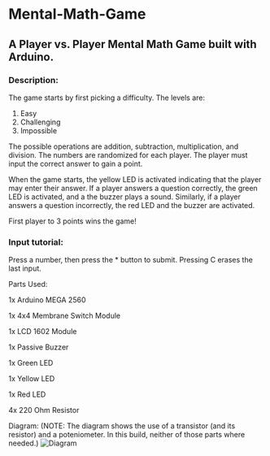 # Mental-Math-Game
## A Player vs. Player Mental Math Game built with Arduino.

### Description: 

The game starts by first picking a difficulty. The levels are:
1. Easy
2. Challenging
3. Impossible

The possible operations are addition, subtraction, multiplication, and division.
The numbers are randomized for each player. The player must input the correct answer to gain a point.

When the game starts, the yellow LED is activated indicating that the player may enter their answer. 
If a player answers a question correctly, the green LED is activated, and a the buzzer plays a sound.
Similarly, if a player answers a question incorrectly, the red LED and the buzzer are activated. 

First player to 3 points wins the game! 

### Input tutorial:

Press a number, then press the * button to submit. Pressing C erases the last input.

Parts Used:

1x Arduino MEGA 2560

1x 4x4 Membrane Switch Module

1x LCD 1602 Module

1x Passive Buzzer

1x Green LED

1x Yellow LED

1x Red LED

4x 220 Ohm Resistor 


Diagram: (NOTE: The diagram shows the use of a transistor (and its resistor) and a poteniometer. In this build, neither of those parts where needed.)
![Diagram](https://user-images.githubusercontent.com/44332803/207444092-345ab838-6d03-4af3-b229-b04e9d57e484.png)
